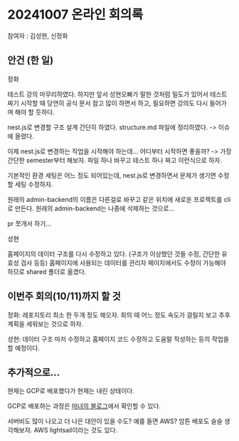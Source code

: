 # 20241007 온라인 회의록

참여자 : 김성현, 신정화

## 안건 (한 일)

정화

테스트 강의 마무리하였다. 하지만 앞서 성현오빠가 말한 것처럼 밀도가 있어서 테스트 짜기 시작할 때 당연히 공식 문서 참고 많이 하면서 하고, 필요하면 강의도 다시 들어가며 해야 할 듯하다.

nest.js로 변경할 구조 설계 간단히 하였다. structure.md 파일에 정리하였다. -> 이슈에 올렸다.

이제 nest.js로 변경하는 작업을 시작해야 하는데... 어디부터 시작하면 좋을까? -> 가장 간단한 semester부터 해보자. 파일 하나 바꾸고 테스트 하나 짜고 이런식으로 하자.

기본적인 환경 세팅은 어느 정도 되어있는데, nest.js로 변경하면서 문제가 생기면 수정할 세팅 수정하자.

원래의 admin-backend의 이름은 다른걸로 바꾸고 같은 위치에 새로운 프로젝트를 cli로 만든다. 원래의 admin-backend는 나중에 삭제하는 것으로... 

pr 쪼개서 하기...

성현

홈페이지의 데이터 구조를 다시 수정하고 있다. (구조가 이상했던 것들 수정, 간단한 유효성 검사 등등) 홈페이지에 사용되는 데이터를 관리자 페이지에서도 수정이 가능해야 하므로 shared 폴더로 옮겼다.

## 이번주 회의(10/11)까지 할 것

정화: 레포지토리 최소 한 두개 정도 해오자. 회의 때 어느 정도 속도가 걸릴지 보고 추후 계획을 세워보는 것으로 하자.

성현: 데이터 구조 마저 수정하고 홈페이지 코드 수정하고 도움말 작성하는 등의 작업을 할 예정이다.

## 추가적으로...

현재는 GCP로 배포했다가 현재는 내린 상태이다.

GCP로 배포하는 과정은 [마녀의 블로그](https://witch.work/posts/project-backend-gcp-deploy)에서 확인할 수 있다.

서버비도 많이 나오고 더 나은 대안이 있을 수도? 예를 들면 AWS? 암튼 배포도 슬슬 생각해보자. AWS lightsail이라는 것도 있다. 